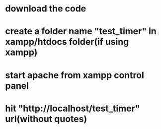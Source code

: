 # download the code 
# create a folder name "test_timer" in xampp/htdocs folder(if using xampp)
# start apache from xampp control panel
# hit "http://localhost/test_timer" url(without quotes)
